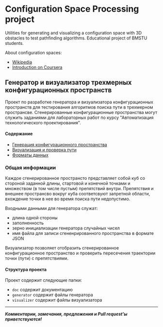 # Configuration Space Processing project

Utilities for generating and visualizing a configuration space with 3D obstacles to test pathfinding algorithms.
Educational project of BMSTU students.

About configuration spaces:

* [Wikipedia](https://en.wikipedia.org/wiki/C-space)   
* [Introduction on Coursera](https://www.coursera.org/learn/robotics-motion-planning/lecture/0auId/2-1-introduction-to-configuration-space)


## Генератор и визуализатор трехмерных конфигурационных пространств

Проект по разработке генератора и визуализатора конфигурационных пространств для тестирования алгоритмов поиска пути в трехмерном пространсве.
Сгенерированные конфигурационные пространства могут служить заданиями для лабораторных работ по курсу "Автоматизация технологического проектирования".


#### Содержание

* [Генерация конфигурационного пространства](doc/generator.md)
* [Визуализация и проверка пути](doc/visualizer.md)
* [Форматы данных](doc/formats.md)


### Общая информации

Каждое сгенерированное пространсто представляет собой куб со стороной заданной длины, стартовой и конечной точками и множеством (в том числе пустым) препятствий внутри.
Препятствия и внешнее пространсво вокруг куба соответсвуют запретной области, вхождение точки в нее во время поиска пути недопустимо.

Входными данными для генератора служат:

* длина одной стороны  
* заполненность
* зерно инициализации генератора случайных чисел
* имя файла для записи сгененрированного пространства в формате JSON

Визуализатор позволяет отобразить сгенерированное конфигурационное пространство и проверить пересечения траектории точки (пути) с препятствиями.


#### Структура проекта

Проект содержит следующие папки:

* `doc` содержит документацию
* `generator` содержит файлы генератора
* `visualizer` содержит файлы визуализатора

___

***Комментарии, замечания, предложения и Pull request'ы приветствуются!***
